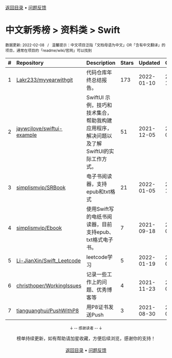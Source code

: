 <a href="https://github.com/GrowingGit/GitHub-Chinese-Top-Charts#github中文排行榜">返回目录</a> • <a href="/content/docs/feedback.md">问题反馈</a>

# 中文新秀榜 > 资料类 > Swift
<sub>数据更新: 2022-02-08&nbsp;&nbsp;&nbsp;/&nbsp;&nbsp;&nbsp;温馨提示：中文项目泛指「文档母语为中文」OR「含有中文翻译」的项目，通常在项目的「readme/wiki/官网」可以找到</sub>

|#|Repository|Description|Stars|Updated|Created|
|:-|:-|:-|:-|:-|:-|
|1|[Lakr233/myyearwithgit](https://github.com/Lakr233/myyearwithgit)|代码仓库年终总结报告。|173|2022-01-10|2021-11-29|
|2|[jaywcjlove/swiftui-example](https://github.com/jaywcjlove/swiftui-example)|SwiftUI 示例，技巧和技术集合，帮助我构建应用程序，解决问题以及了解SwiftUI的实际工作方式。|51|2021-12-05|2021-03-15|
|3|[simplismvip/SRBook](https://github.com/simplismvip/SRBook)|电子书阅读器，支持epub和txt格式|21|2022-01-05|2021-10-19|
|4|[simplismvip/Ebook](https://github.com/simplismvip/Ebook)|使用Swift写的电纸书阅读器，目前支持epub、txt格式电子书。|7|2021-09-18|2021-04-17|
|5|[Li-JianXin/Swift_Leetcode](https://github.com/Li-JianXin/Swift_Leetcode)|leetcode学习|5|2022-01-19|2021-04-20|
|6|[christhoper/WorkingIssues](https://github.com/christhoper/WorkingIssues)|记录一些工作上的问题、优秀博客等|4|2021-11-23|2021-02-24|
|7|[tianguanghui/PushWithP8](https://github.com/tianguanghui/PushWithP8)|用P8证书发送Push|3|2021-08-30|2021-08-26|

<div align="center">
    <p><sub>↓ -- 感谢读者 -- ↓</sub></p>
    榜单持续更新，如有帮助请加星收藏，方便后续浏览，感谢你的支持！
</div>

<br/>

<div align="center"><a href="https://github.com/GrowingGit/GitHub-Chinese-Top-Charts#github中文排行榜">返回目录</a> • <a href="/content/docs/feedback.md">问题反馈</a></div>
